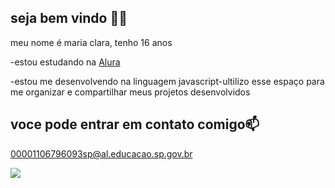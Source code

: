 ## seja bem vindo 🖤🤍

meu nome é maria clara, tenho 16 anos

-estou estudando na [Alura](https://www.alura.com.br)

-estou me desenvolvendo na linguagem javascript-ultilizo esse espaço para me organizar e compartilhar meus projetos desenvolvidos 

## voce pode entrar em contato comigo📫

00001106796093sp@al.educacao.sp.gov.br


![](https://github.com/user-attachments/assets/53ba407b-23f7-48b6-b59c-202747cf73e0)
